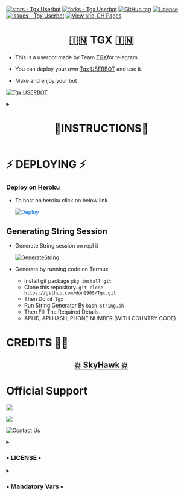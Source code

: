 
[![stars - Tgx Userbot](https://img.shields.io/github/stars/TeamDarkZ/TGX?style=social)](https://github.com/TeamDarkZ/TGX)
[![forks - Tgx Userbot](https://img.shields.io/github/forks/TeamDarkZ/TGX?style=social)](https://github.com/TeamDarkZ/TGX)
[![GitHub tag](https://img.shields.io/github/tag/TeamDarkZ/Tgx?include_prereleases=&sort=semver)](https://github.com/TeamDarkZ/TGX/releases/)
[![License](https://img.shields.io/badge/License-GNU-blue)](#license)
[![issues - Tgx Userbot](https://img.shields.io/github/issues/TeamDarkZ/TGX)](https://github.com/TeamDarkZ/TGX/issues)
[![View site-GH Pages](https://img.shields.io/badge/View_site-GH_Pages-2ea44f?style=for-the-badge)](https://github.com/TeamDarkZ/TGX)



<h1 align="center"> 🇮🇳 TGX 🇮🇳 </h1>

 - This is a userbot made by Team [TGX](https://t.me/TGXUserbotSupport)for telegram. 

 - You can deploy your own [Tgx USERBOT](https://github.com/TeamDarkZ/TGX) and use it.
 
 - Make and enjoy your bot

[![Tgx USERBOT](https://telegra.ph/file/ceb34557e0c13c5755756.jpg)](https://t.me/TGXUserbotSupport)


<details><summary> <h1 align="center">🧾INSTRUCTIONS🧾</h1> </summary>

  - Read carefully
        
        - Fork at your own risk.
        
        - Owner will not be responsible for any kinds for ban due to bot.

        - You can host this project on heroku,  Zeet, Uffizi.

        - Please ask to owner before using codes.
</details>

# ⚡ DEPLOYING ⚡

### Deploy on Heroku
  - To host on heroku click on below link
     
     <a href="https://dashboard.heroku.com/new?template=https%3A%2F%2Fgithub.com%2FTeamDarkZ%2FTGX" rel="nofollow" style="background-color: initial; box-sizing: border-box; color: #0366d6; text-decoration-line: none;"><img alt="Deploy" data-canonical-src="https://www.herokucdn.com/deploy/button.svg" src="https://camo.githubusercontent.com/83b0e95b38892b49184e07ad572c94c8038323fb/68747470733a2f2f7777772e6865726f6b7563646e2e636f6d2f6465706c6f792f627574746f6e2e737667" style="border-style: none; box-sizing: initial; max-width: 100%;" /></a></div>
     </a>



## Generating String Session

  - Generate String session on repl it
   
       
       [![GenerateString](https://img.shields.io/badge/repl.it-generateString-yellowgreen)](https://replit.com/@don1900/SkyHawk#main.py) 
        
  - Generate by running code on Termux
       - Install git package
           `pkg install git`
    - Clone this repository.
           `git clone https://github.com/don1900/Tgx.git`
    - Then Do
           `cd Tgx`
    - Run String Generator By
           `bash string.sh`
    - Then Fill The Required Details.
    - API ID, API HASH, PHONE NUMBER (WITH COUNTRY CODE)


# CREDITS 👨‍🔬

<h2 align="center"> <a href="https://github.com/don1900/SkyHawk">💥 SkyHawk 💥</a></h2>
 

# Official Support

<a href="https://t.me/TGXUserBot"><img src="https://img.shields.io/badge/Join-Support%20Channel-red.svg?style=for-the-badge&logo=Telegram"></a>

<a href="https://t.me/TGXUserbotSupport"><img src="https://img.shields.io/badge/Join-Support%20Group-red.svg?style=for-the-badge&logo=Telegram"></a>

[![Contact Us](https://img.shields.io/badge/Telegram-Contact%20Me-informational)](https://t.me/TGXUserbotSupport)

<details>
  <summary> <h3>• LICENSE •</h3> </summary>

![](https://www.gnu.org/graphics/gplv3-or-later.png)

Copyright (C) 2021 Team-Tgx

Poject [TgX Bot](https://github.com/TeamDarkZ/TGX) is free software: you can redistribute it and/or modify
it under the terms of the GNU General Public License as published by
the Free Software Foundation, either version 3 of the License, or
(at your option) any later version.

This program is distributed in the hope that it will be useful,
but WITHOUT ANY WARRANTY; without even the implied warranty of
MERCHANTABILITY or FITNESS FOR A PARTICULAR PURPOSE.  See the
GNU General Public License for more details.

You should have received a copy of the GNU General Public License
along with this program. If not, see <https://www.gnu.org/licenses/>.

Released under [GNU](/LICENSE) by [Darkz X Skyhawk](https://github.com/TeamDarkZ).
</details>

<details> <summary> <h3>• Mandatory Vars •</h3> </summary>

  - Some of the environment variables are mandatory.
- These are listed below.
    - `APP_ID`:   You can get this value from [here](https://my.telegram.org)
    - `API_HASH`:   You can get this value from [here](https://my.telegram.org)
    - `ENV`:   `ANYTHING`
    - `STRING_SESSION`:   You can get this value from running `python3 string_session.py` in termux after cloning this repo. Or just using [repl run](https://replit.com/@don1900/Tgx#main.py)
    - `LOG_GROUP`:   Make a Channel Or Group and get it's id.
    - `DATABASE_URL`:   Make a database on elephant sql and paste the url.
    - `DB_URI`:   Same as `DATABASE_URL`
    - `BOT_TOKEN`:   Make a Bot from [Botfather](https://t.me/botfather) and paste the bot token here.
    - `BOT_USERNAME`:   Paste the Username of bot that you made from [BotFather](https://t.me/botfather).
- The userbot will not work without setting the mandatory vars.
</details>


